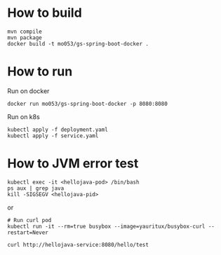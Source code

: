 # How to build
```
mvn compile
mvn package
docker build -t mo053/gs-spring-boot-docker .
```

# How to run 
Run on docker

`docker run mo053/gs-spring-boot-docker -p 8080:8080 `

Run on k8s
```
kubectl apply -f deployment.yaml
kubectl apply -f service.yaml
```  

# How to JVM error test
```
kubectl exec -it <hellojava-pod> /bin/bash
ps aux | grep java
kill -SIGSEGV <hellojava-pid>
```

or
```
# Run curl pod 
kubectl run -it --rm=true busybox --image=yauritux/busybox-curl --restart=Never

curl http://hellojava-service:8080/hello/test
```
